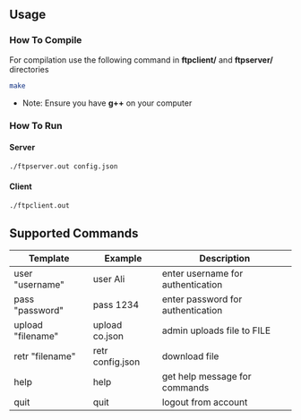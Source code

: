 ## Usage
### How To Compile
For compilation use the following command in __ftpclient/__ and __ftpserver/__ directories
```bash
make
```
* Note: Ensure you have __g++__ on your computer
### How To Run
#### Server
```bash
./ftpserver.out config.json
```
#### Client
```bash
./ftpclient.out
```
## Supported Commands
| Template            | Example          | Description                             |
| ------------------- | ---------------- | --------------------------------------- |
| user "username"     | user Ali         | enter username for authentication       |
| pass "password"     | pass 1234        | enter password for authentication       |
| upload "filename"   | upload co.json   | admin uploads file to FILE  |
| retr "filename"     | retr config.json | download file                           |
| help                | help             | get help message for commands           |
| quit                | quit             | logout from account                     |
